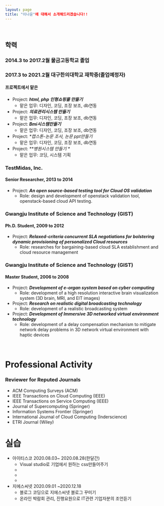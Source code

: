 ```yaml
---
layout: page
title: "이나윤"에 대해서 소개해드리겠습니다!!
---
```


<br/>



##  학력 <Education>
###   2014.3 to 2017.2월 물금고등학교 졸업
###   2017.3 to 2021.2월 대구한의대학교 재학중(졸업예정자)
####  프로젝트에서 맡은 
 
* Project: _**html, php 인형쇼핑몰 만들기**_
  * 맡은 업무: 디자인, 코딩, 조장 보조, db연동
* Project: _**의료관리시스템 만들기**_
   * 맡은 업무: 디자인, 코딩, 조장 보조, db연동
* Project: _**Bmi시스템만들기**_
  * 맡은 업무: 디자인, 코딩, 조장 보조, db연동
* Project: _**캡스톤-논문 조사, 논문 ppt만들기*_
  * 맡은 업무: 디자인, 코딩, 조장 보조, db연동
* Project: _**병원시스템 만들기 *_
  * 맡은 업무: 코딩, 시스템 기획
  
### TestMidas, Inc.
#### Senior Researcher,	2013 to 2014

* Project: _**An open source-based testing tool for Cloud OS validation**_
  * Role: design and development of openstack validation tool, openstack-based cloud API testing.

### Gwangju Institute of Science and Technology (GIST)
#### Ph.D. Student, 2009 to 2012

* Project: _**Relaxed-criteria concurrent SLA negotiations for bolstering dynamic provisioning of personalized Cloud resources**_
  * Role: researches for bargaining-based cloud SLA establishment and cloud resource management

### Gwangju Institute of Science and Technology (GIST)
#### Master Student, 2006 to 2008

* Project: _**Development of e-organ system based on cyber computing**_
  * Role: development of a high resolution interactive brain visualization system (3D brain, MRI, and EIT images)
* Project: _**Research on realistic digital broadcasting technology**_
  * Role: development of a realistic broadcasting system
* Project: _**Development of Immersive 3D networked virtual environment technology**_
  * Role: development of a delay compensation mechanism to mitigate network delay problems in 3D network virtual environment with haptic devices

<br/>

# Professional Activity

### Reviewer for Reputed Journals

* ACM Computing Surveys (ACM)
* IEEE Transactions on Cloud Computing (IEEE)
* IEEE Transactions on Service Computing (IEEE)
* Journal of Supercomputing (Springer)
* Information Systems Frontier (Springer)
* International Journal of Cloud Computing (Inderscience)
* ETRI Journal (Wiley)



# 실습

* 아이티스코 2020.08.03~ 2020.08.28(한달간)
  * Visual studio로 기업에서 원하는 css만들어주기
  * 
  *
  *
* 지에스씨넷 2020.09.01 ~2020.12.18
  * 블로그 코딩으로 지에스씨넷 블로그 꾸미기
  * 온라인 박람회 관리, 진행요원으로 IT관련 기업자분의 조언듣기
  


